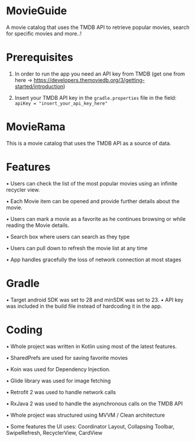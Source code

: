 # MovieGuide
A movie catalog that uses the TMDB API to retrieve popular movies, search for specific movies and more..!

# Prerequisites

1) In order to run the app you need an API key from TMDB 
(get one from here -> https://developers.themoviedb.org/3/getting-started/introduction)

2) Insert your TMDB API key in the `gradle.properties` file in the field:
`apiKey = "insert_your_api_key_here"`

# MovieRama

This is a movie catalog that uses the TMDB API as a source of data.

# Features

•	Users can check the list of the most popular movies using an infinite recycler view.

•	Each Movie item can be opened and provide further details about the movie.

•	Users can mark a movie as a favorite as he continues browsing or while reading the Movie details.

•	Search box where users can search as they type

•	Users can pull down to refresh the movie list at any time

•	App handles gracefully the loss of network connection at most stages 

# Gradle

•	Target android SDK was set to 28 and minSDK was set to 23. 
•	API key was included in the build file instead of hardcoding it in the app. 


# Coding
•	Whole project was written in Kotlin using most of the latest features.

•	SharedPrefs are used for saving favorite movies

•	Koin was used for Dependency Injection.

•	Glide library was used for image fetching

•	Retrofit 2 was used to handle network calls

•	RxJava 2 was used to handle the asynchronous calls on the TMDB API

•	Whole project was structured using MVVM / Clean architecture 

•	Some features the UI uses: Coordinator Layout, Collapsing Toolbar, SwipeRefresh, RecyclerView, CardView
